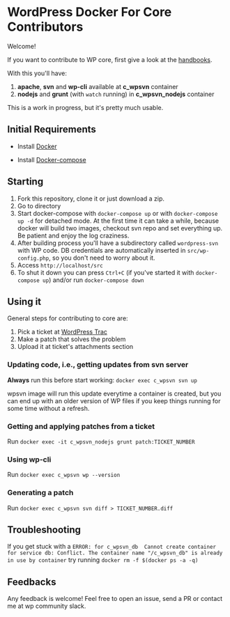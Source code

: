 # WordPress Docker For Core Contributors

Welcome!

If you want to contribute to WP core, first give a look at the [handbooks](https://make.wordpress.org/core/handbook/contribute/).

With this you'll have:

1. **apache**, **svn** and **wp-cli** available at **c_wpsvn** container
1. **nodejs** and **grunt** (with `watch` running) in **c\_wpsvn\_nodejs** container

This is a work in progress, but it's pretty much usable.

## Initial Requirements

* Install [Docker](https://docs.docker.com/engine/installation/)

* Install [Docker-compose](https://docs.docker.com/compose/install/)

## Starting

1. Fork this repository, clone it or just download a zip.
1. Go to directory
1. Start docker-compose with `docker-compose up` or with `docker-compose up -d` for detached mode. At the first time it can take a while, because docker will build two images, checkout svn repo and set everything up. Be patient and enjoy the log craziness.
1. After building process you'll have a subdirectory called `wordpress-svn` with WP code. DB credentials are automatically inserted in `src/wp-config.php`, so you don't need to worry about it.
1. Access `http://localhost/src`
1. To shut it down you can press `Ctrl+C` (if you've started it with `docker-compose up`) and/or run `docker-compose down`

## Using it

General steps for contributing to core are:

1. Pick a ticket at [WordPress Trac](https://core.trac.wordpress.org/)
1. Make a patch that solves the problem
1. Upload it at ticket's attachments section

### Updating code, i.e., getting updates from svn server

**Always** run this before start working:
`docker exec c_wpsvn svn up`

wpsvn image will run this update everytime a container is created, but you can end up with an older version of WP files if
you keep things running for some time without a refresh.

### Getting and applying patches from a ticket

Run `docker exec -it c_wpsvn_nodejs grunt patch:TICKET_NUMBER`

### Using wp-cli

Run `docker exec c_wpsvn wp --version`

### Generating a patch

Run `docker exec c_wpsvn svn diff > TICKET_NUMBER.diff`

## Troubleshooting

If you get stuck with a `ERROR: for c_wpsvn_db  Cannot create container for service db: Conflict. The container name "/c_wpsvn_db" is already in use by container` try running `docker rm -f $(docker ps -a -q)`

## Feedbacks

Any feedback is welcome! Feel free to open an issue, send a PR or contact me at wp community slack.

